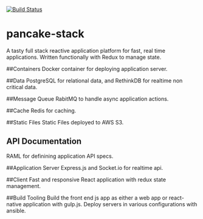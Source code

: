 [![Build Status](https://travis-ci.org/SteveCastle/pancake-stack.svg?branch=master)](https://travis-ci.org/SteveCastle/pancake-stack)

# pancake-stack
A tasty full stack reactive application platform for fast, real time applications. Written functionally with Redux to manage state.

##Containers
Docker container for deploying application server.

##Data
PostgreSQL for relational data, and RethinkDB for realtime non critical data.

##Message Queue
RabitMQ to handle async application actions.

##Cache
Redis for caching.

##Static Files
Static Files deployed to AWS S3.

## API Documentation
RAML for definining application API specs.

##Application Server
Express.js and Socket.io for realtime api.

##Client
Fast and responsive React application with redux state management.

##Build Tooling
Build the front end js app as either a web app or react-native application with gulp.js.  Deploy servers in various configurations
with ansible.
